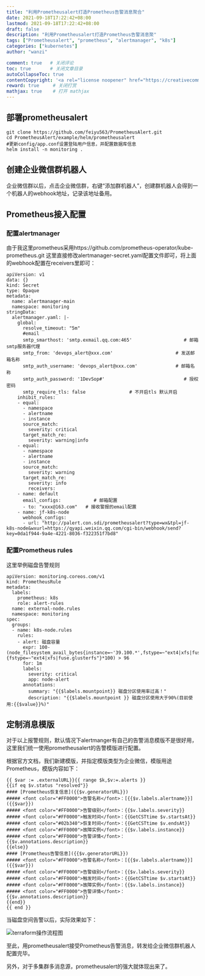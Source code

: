 ```yaml
---
title: "利用Prometheusalert打造Prometheus告警消息聚合"
date: 2021-09-18T17:22:42+08:00
lastmod: 2021-09-18T17:22:42+08:00
draft: false
description: "利用Prometheusalert打造Prometheus告警消息聚"
tags: ["Prometheusalert", "prometheus", "alertmanager", "k8s"]
categories: ["kubernetes"]
author: "wanzi"

comment: true   # 关闭评论
toc: true       # 关闭文章目录
autoCollapseToc: true
contentCopyright: '<a rel="license noopener" href="https://creativecommons.org/licenses/by-nc-nd/4.0/" target="_blank">CC BY-NC-ND 4.0</a>'
reward: true     # 关闭打赏
mathjax: true    # 打开 mathjax
---
```


## 部署prometheusalert
```
git clone https://github.com/feiyu563/PrometheusAlert.git
cd PrometheusAlert/example/helm/prometheusalert
#更新config/app.conf设置登陆用户信息，并配置数据库信息
helm install -n monitoring .
```

## 创建企业微信群机器人
企业微信群以后，点击企业微信群，右键“添加群机器人”，创建群机器人会得到一个机器人的webhook地址，记录该地址备用。

## Prometheus接入配置

### 配置alertmanager
由于我这里prometheus采用https://github.com/prometheus-operator/kube-prometheus.git
这里直接修改alertmanager-secret.yaml配置文件即可，将上面的webhook配置在receivers里即可：
```
apiVersion: v1
data: {}
kind: Secret
type: Opaque
metadata:
  name: alertmanager-main
  namespace: monitoring
stringData:
  alertmanager.yaml: |-
    global:
      resolve_timeout: "5m"
      #email
      smtp_smarthost: 'smtp.exmail.qq.com:465'                   # 邮箱smtp服务器代理
      smtp_from: 'devops_alert@xxx.com'                       # 发送邮箱名称
      smtp_auth_username: 'devops_alert@xxx.com'              # 邮箱名称
      smtp_auth_password: '1DevSop#'                             # 授权密码
      smtp_require_tls: false 		  		 # 不开启tls 默认开启
    inhibit_rules:
    - equal:
      - namespace
      - alertname
      - instance
      source_match:
        severity: critical
      target_match_re:
        severity: warning|info
    - equal:
      - namespace
      - alertname
      - instance
      source_match:
        severity: warning
      target_match_re:
        severity: info
        receivers:
    - name: default
      email_configs:            # 邮箱配置
      - to: "xxxx@163.com"   # 接收警报的email配置
    - name: jf-k8s-node
      webhook_configs:
      - url: "http://palert.con.sdi/prometheusalert?type=wx&tpl=jf-k8s-node&wxurl=https://qyapi.weixin.qq.com/cgi-bin/webhook/send?key=0da1f944-9a4e-4221-8036-f322351f7bd8"
```

### 配置Prometheus rules
这里举例磁盘告警规则
```
apiVersion: monitoring.coreos.com/v1
kind: PrometheusRule
metadata:
  labels:
    prometheus: k8s
    role: alert-rules
  name: external-node.rules
  namespace: monitoring
spec:
  groups:
  - name: k8s-node.rules
    rules:
    - alert: 磁盘容量
      expr: 100-(node_filesystem_avail_bytes{instance=~'39.100.*',fstype=~"ext4|xfs|fuse.glusterfs"}/node_filesystem_size_bytes {fstype=~"ext4|xfs|fuse.glusterfs"}*100) > 96
      for: 1m
      labels:
        severity: critical
        app: node-alert
      annotations:
        summary: "{{$labels.mountpoint}} 磁盘分区使用率过高！"
        description: "{{$labels.mountpoint }} 磁盘分区使用大于90%(目前使用:{{$value}}%)"
```

## 定制消息模版
对于以上报警规则，默认情况下alertmanger有自己的告警消息模版不是很好用，这里我们统一使用prometheusalert的告警模版进行配置。

根据官方文档，我们新建模版，并指定模版类型为企业微信，模版用途Prometheus，模版内容如下：

```
{{ $var := .externalURL}}{{ range $k,$v:=.alerts }}
{{if eq $v.status "resolved"}}
#### [Prometheus恢复信息]({{$v.generatorURL}})
##### <font color="#FF0000">告警名称</font>：[{{$v.labels.alertname}}]({{$var}})
##### <font color="#FF0000">告警级别</font>：{{$v.labels.severity}}
##### <font color="#FF0000">触发时间</font>：{{GetCSTtime $v.startsAt}}
##### <font color="#02b340">恢复时间</font>：{{GetCSTtime $v.endsAt}}
##### <font color="#FF0000">故障实例</font>：{{$v.labels.instance}}
##### <font color="#FF0000">告警详情</font>：{{$v.annotations.description}}
{{else}}
#### [Prometheus告警信息]({{$v.generatorURL}})
##### <font color="#FF0000">告警名称</font>：[{{$v.labels.alertname}}]({{$var}})
##### <font color="#FF0000">告警级别</font>：{{$v.labels.severity}}
##### <font color="#FF0000">触发时间</font>：{{GetCSTtime $v.startsAt}}
##### <font color="#FF0000">故障实例</font>：{{$v.labels.instance}}
##### <font color="#FF0000">告警详情</font>：{{$v.annotations.description}}
{{end}}
{{ end }}
```

当磁盘空间告警以后，实际效果如下：

![terraform操作流程图](/images/2021/prometheusalert-1.png)

至此，用prometheusalert接受Prometheus告警消息，转发给企业微信群机器人配置完毕。

另外，对于多集群多消息源，prometheusalert的强大就体现出来了。
